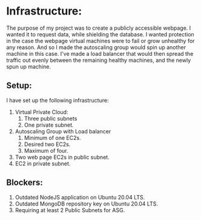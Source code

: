 # Infrastructure:

The purpose of my project was to create a publicly accessible webpage. I wanted it to request data, while shielding the database. I wanted protection in the case the webpage virtual machines were to fail or grow unhealthy for any reason. And so I made the autoscaling group would spin up another machine in this case. I've made a load balancer that would then spread the traffic out evenly between the remaining healthy machines, and the newly spun up machine.

## Setup:

I have set up the following infrastructure:

1. Virtual Private Cloud:
   1. Three public subnets
   2. One private subnet.
2. Autoscaling Group with Load balancer
   1. Minimum of one EC2s.
   2. Desired two EC2s.
   3. Maximum of four.
3. Two web page EC2s in public subnet.
4. EC2 in private subnet.

## Blockers:

1. Outdated NodeJS application on Ubuntu 20.04 LTS.
2. Outdated MongoDB repository key on Ubuntu 20.04 LTS.
3. Requiring at least 2 Public Subnets for ASG.